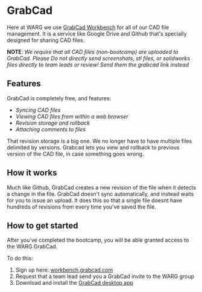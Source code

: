 # GrabCad

Here at WARG we use [GrabCad Workbench](http://workbench.grabcad.com) for all of our CAD file management. It is a service like Google Drive and Github that's specially designed for sharing CAD files.

**NOTE**: *We require that all CAD files (non-bootcamp) are uploaded to GrabCad. Please Do not directly send screenshots, stl files, or solidworks files directly to team leads or review! Send them the grabcad link instead*

## Features
GrabCad is completely free, and features:

- *Syncing CAD files*
- *Viewing CAD files from within a web browser*
- *Revision storage and rollback*
- *Attaching comments to files*

That revision storage is a big one. We no longer have to have multiple files delimited by versions. Grabcad lets you view and rollback to previous version of the CAD file, in case something goes wrong.

## How it works
Much like Github, GrabCad creates a new revision of the file when it detects a change in the file. GrabCad doesn't sync automatically, and instead waits for you to issue an upload. It does this so that a single file doesnt have hundreds of revisions from every time you've saved the file.

## How to get started
After you've completed the bootcamp, you will be able granted access to the WARG GrabCad.

To do this:

1. Sign up here: [workbench.grabcad.com](http://workbench.grabcad.com)
2. Request that a team lead send you a GrabCad invite to the WARG group
3. Download and install the [GrabCad desktop app](https://workbench.grabcad.com/workbench/download) 